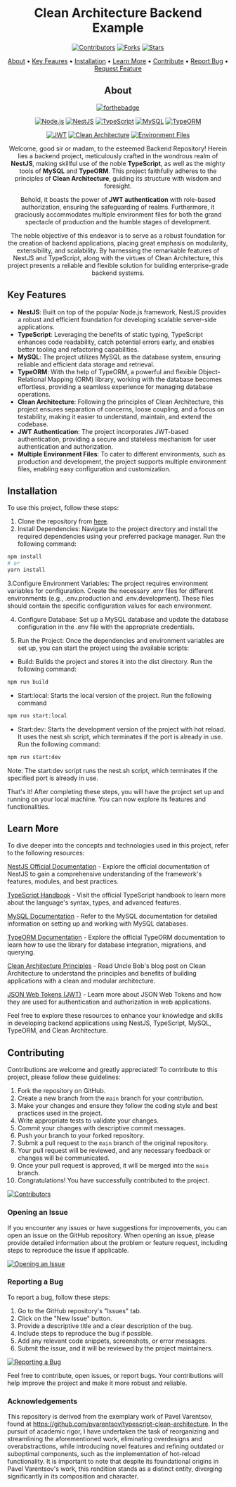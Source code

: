 <div align="center">

# Clean Architecture Backend Example

[![Contributors](https://img.shields.io/github/contributors/MrPand-21/CleanArchitechture_TypeScript_Backend.svg?style=for-the-badge)](https://github.com/MrPand-21/CleanArchitechture_TypeScript_Backend/graphs/contributors)
[![Forks](https://img.shields.io/github/forks/MrPand-21/CleanArchitechture_TypeScript_Backend.svg?style=for-the-badge)](https://github.com/MrPand-21/CleanArchitechture_TypeScript_Backend/network/members)
[![Stars](https://img.shields.io/github/stars/MrPand-21/CleanArchitechture_TypeScript_Backend.svg?style=for-the-badge)](https://github.com/MrPand-21/CleanArchitechture_TypeScript_Backend/stars)

 <p align="center">
    <a href="#about">About</a> •
    <a href="#key-features">Key Feaures</a> •
    <a href="#installation">Installation</a> •
    <a href="#learn-more">Learn More</a> •
    <a href="#contributing">Contribute</a> •
    <a href="https://github.com/MrPand-21/HRMS_Frontend/issues">Report Bug</a> •
    <a href="https://github.com/MrPand-21/HRMS_Frontend/issues">Request Feature</a>
  </p>

## About

  [![forthebadge](http://forthebadge.com/images/badges/built-with-love.svg)](http://forthebadge.com)

 
[![Node.js](https://img.shields.io/badge/Node.js-43853D?style=for-the-badge&logo=node-dot-js&logoColor=white)](https://nodejs.org/)
[![NestJS](https://img.shields.io/badge/NestJS-E0234E?style=for-the-badge&logo=nestjs&logoColor=white)](https://nestjs.com/)
[![TypeScript](https://img.shields.io/badge/TypeScript-007ACC?style=for-the-badge&logo=typescript&logoColor=white)](https://www.typescriptlang.org/)
[![MySQL](https://img.shields.io/badge/MySQL-4479A1?style=for-the-badge&logo=mysql&logoColor=white)](https://www.mysql.com/)
[![TypeORM](https://img.shields.io/badge/TypeORM-FF6E4F?style=for-the-badge&logo=typeorm&logoColor=white)](https://typeorm.io/)

[![JWT](https://img.shields.io/badge/JWT-Authentication-000000?style=for-the-badge&logo=json-web-tokens&logoColor=white)](https://jwt.io/)
[![Clean Architecture](https://img.shields.io/badge/Clean%20Architecture-7795FF?style=for-the-badge)](https://en.wikipedia.org/wiki/Clean_Architecture)
[![Environment Files](https://img.shields.io/badge/Environment%20Files-999999?style=for-the-badge)](https://en.wikipedia.org/wiki/Environment_variable)


Welcome, good sir or madam, to the esteemed Backend Repository! Herein lies a backend project, meticulously crafted in the wondrous realm of **NestJS**, making skillful use of the noble **TypeScript**, as well as the mighty tools of **MySQL** and **TypeORM**. This project faithfully adheres to the principles of **Clean Architecture**, guiding its structure with wisdom and foresight.

Behold, it boasts the power of **JWT authentication** with role-based authorization, ensuring the safeguarding of realms. Furthermore, it graciously accommodates multiple environment files for both the grand spectacle of production and the humble stages of development.

The noble objective of this endeavor is to serve as a robust foundation for the creation of backend applications, placing great emphasis on modularity, extensibility, and scalability. By harnessing the remarkable features of NestJS and TypeScript, along with the virtues of Clean Architecture, this project presents a reliable and flexible solution for building enterprise-grade backend systems.
</div>

## Key Features
- **NestJS**: Built on top of the popular Node.js framework, NestJS provides a robust and efficient foundation for developing scalable server-side applications.
- **TypeScript**: Leveraging the benefits of static typing, TypeScript enhances code readability, catch potential errors early, and enables better tooling and refactoring capabilities.
- **MySQL**: The project utilizes MySQL as the database system, ensuring reliable and efficient data storage and retrieval.
- **TypeORM**: With the help of TypeORM, a powerful and flexible Object-Relational Mapping (ORM) library, working with the database becomes effortless, providing a seamless experience for managing database operations.
- **Clean Architecture**: Following the principles of Clean Architecture, this project ensures separation of concerns, loose coupling, and a focus on testability, making it easier to understand, maintain, and extend the codebase.
- **JWT Authentication**: The project incorporates JWT-based authentication, providing a secure and stateless mechanism for user authentication and authorization.
- **Multiple Environment Files**: To cater to different environments, such as production and development, the project supports multiple environment files, enabling easy configuration and customization.

## Installation
To use this project, follow these steps:

1. Clone the repository from [here](https://github.com/MrPand-21/CleanArchitechture_TypeScript_Backend/tree/main).
2. Install Dependencies: Navigate to the project directory and install the required dependencies using your preferred package manager. Run the following command:
```bash
npm install
# or
yarn install
```
3.Configure Environment Variables: The project requires environment variables for configuration. Create the necessary .env files for different environments (e.g., .env.production and .env.development). These files should contain the specific configuration values for each environment.

4. Configure Database: Set up a MySQL database and update the database configuration in the .env file with the appropriate credentials.

5. Run the Project: Once the dependencies and environment variables are set up, you can start the project using the available scripts:

 - Build: Builds the project and stores it into the dist directory. Run the following command:
```bash
npm run build
```
 - Start:local: Starts the local version of the project. Run the following command
```bash
npm run start:local
```
- Start:dev: Starts the development version of the project with hot reload. It uses the nest.sh script, which terminates if the port is already in use. Run the following command:
```bash
npm run start:dev
```

Note: The start:dev script runs the nest.sh script, which terminates if the specified port is already in use.

That's it! After completing these steps, you will have the project set up and running on your local machine. You can now explore its features and functionalities.

## Learn More

To dive deeper into the concepts and technologies used in this project, refer to the following resources:

[NestJS Official Documentation](https://docs.nestjs.com/) - Explore the official documentation of NestJS to gain a comprehensive understanding of the framework's features, modules, and best practices.

[TypeScript Handbook](https://www.typescriptlang.org/docs/) - Visit the official TypeScript handbook to learn more about the language's syntax, types, and advanced features.

[MySQL Documentation](https://dev.mysql.com/doc/) - Refer to the MySQL documentation for detailed information on setting up and working with MySQL databases.

[TypeORM Documentation](https://typeorm.io/#/) - Explore the official TypeORM documentation to learn how to use the library for database integration, migrations, and querying.

[Clean Architecture Principles](https://blog.cleancoder.com/uncle-bob/2012/08/13/the-clean-architecture.html) - Read Uncle Bob's blog post on Clean Architecture to understand the principles and benefits of building applications with a clean and modular architecture.

[JSON Web Tokens (JWT)](https://jwt.io/introduction/) - Learn more about JSON Web Tokens and how they are used for authentication and authorization in web applications.

Feel free to explore these resources to enhance your knowledge and skills in developing backend applications using NestJS, TypeScript, MySQL, TypeORM, and Clean Architecture.

<h2>Contributing</h2>

<p>Contributions are welcome and greatly appreciated! To contribute to this project, please follow these guidelines:</p>

<ol>
  <li>Fork the repository on GitHub.</li>
  <li>Create a new branch from the <code>main</code> branch for your contribution.</li>
  <li>Make your changes and ensure they follow the coding style and best practices used in the project.</li>
  <li>Write appropriate tests to validate your changes.</li>
  <li>Commit your changes with descriptive commit messages.</li>
  <li>Push your branch to your forked repository.</li>
  <li>Submit a pull request to the <code>main</code> branch of the original repository.</li>
  <li>Your pull request will be reviewed, and any necessary feedback or changes will be communicated.</li>
  <li>Once your pull request is approved, it will be merged into the <code>main</code> branch.</li>
  <li>Congratulations! You have successfully contributed to the project.</li>
</ol>

[![Contributors](https://img.shields.io/github/contributors/MrPand-21/HRMS_Frontend.svg?style=for-the-badge)](https://github.com/MrPand-21/CleanArchitechture_TypeScript_Backend/graphs/contributors)

<h3>Opening an Issue</h3>

<p>If you encounter any issues or have suggestions for improvements, you can open an issue on the GitHub repository. When opening an issue, please provide detailed information about the problem or feature request, including steps to reproduce the issue if applicable.</p>

[![Opening an Issue](https://img.shields.io/badge/Open%20an%20Issue-Create-red.svg?style=for-the-badge)](https://github.com/MrPand-21/CleanArchitechture_TypeScript_Backend/issues/new)

<h3>Reporting a Bug</h3>

<p>To report a bug, follow these steps:</p>

<ol>
  <li>Go to the GitHub repository's "Issues" tab.</li>
  <li>Click on the "New Issue" button.</li>
  <li>Provide a descriptive title and a clear description of the bug.</li>
  <li>Include steps to reproduce the bug if possible.</li>
  <li>Add any relevant code snippets, screenshots, or error messages.</li>
  <li>Submit the issue, and it will be reviewed by the project maintainers.</li>
</ol>

[![Reporting a Bug](https://img.shields.io/badge/Report%20a%20Bug-Submit-orange.svg?style=for-the-badge)](https://github.com/MrPand-21/CleanArchitechture_TypeScript_Backend/issues/new?labels=bug)

<p>Feel free to contribute, open issues, or report bugs. Your contributions will help improve the project and make it more robust and reliable.</p>

### Acknowledgements

This repository is derived from the exemplary work of Pavel Varentsov, found at https://github.com/pvarentsov/typescript-clean-architecture. In the pursuit of academic rigor, I have undertaken the task of reorganizing and streamlining the aforementioned work, eliminating overdesigns and overabstractions, while introducing novel features and refining outdated or suboptimal components, such as the implementation of hot-reload functionality. It is important to note that despite its foundational origins in Pavel Varentsov's work, this rendition stands as a distinct entity, diverging significantly in its composition and character.
